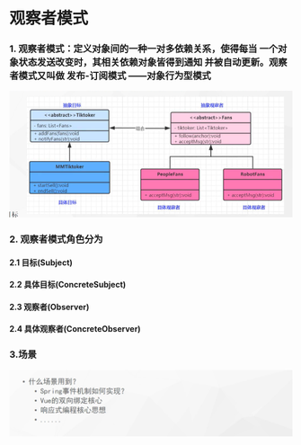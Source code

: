 # 观察者模式

### 1. 观察者模式：定义对象间的一种一对多依赖关系，使得每当 一个对象状态发送改变时，其相关依赖对象皆得到通知 并被自动更新。观察者模式又叫做 发布-订阅模式 ——对象行为型模式

![img.png](../../../../../../../../img/img2.png)

### 2. 观察者模式角色分为

#### 2.1 目标(Subject)
#### 2.2 具体目标(ConcreteSubject)
#### 2.3 观察者(Observer)
#### 2.4 具体观察者(ConcreteObserver)


### 3.场景

![img_1.png](../../../../../../../../img/img3.png)